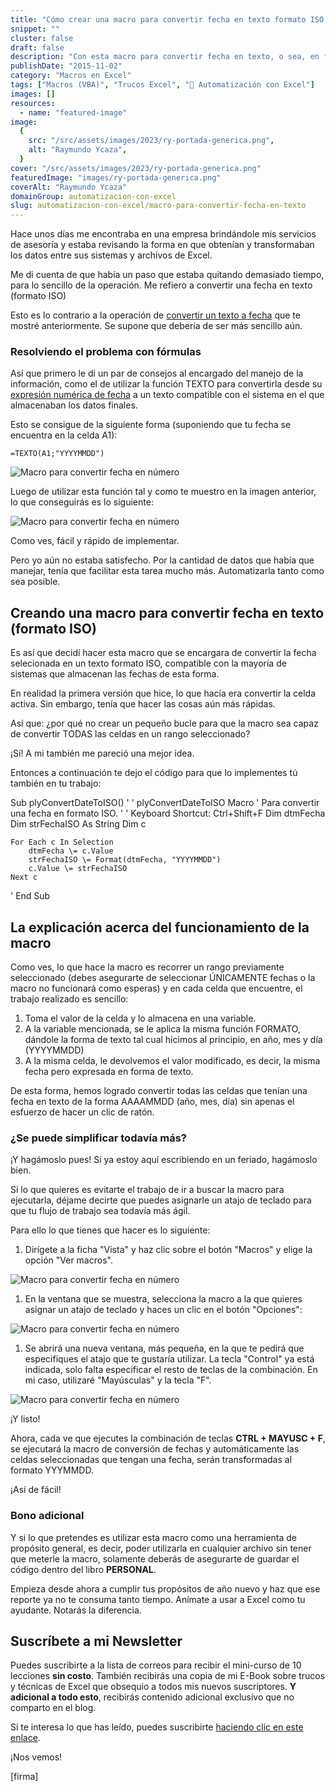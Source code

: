 ```yaml
---
title: "Cómo crear una macro para convertir fecha en texto formato ISO de forma fácil y rápida"
snippet: ""
cluster: false
draft: false
description: "Con esta macro para convertir fecha en texto, o sea, en formato ISO, podrás ahorrarte mucho tiempo en conversiones y concentrarte en el resto del trabajo."
publishDate: "2015-11-02"
category: "Macros en Excel"
tags: ["Macros (VBA)", "Trucos Excel", "🤖 Automatización con Excel"]
images: []
resources:
  - name: "featured-image"
image:
  {
    src: "/src/assets/images/2023/ry-portada-generica.png",
    alt: "Raymundo Ycaza",
  }
cover: "/src/assets/images/2023/ry-portada-generica.png"
featuredImage: "images/ry-portada-generica.png"
coverAlt: "Raymundo Ycaza"
domainGroup: automatizacion-con-excel
slug: automatizacion-con-excel/macro-para-convertir-fecha-en-texto
---
```


Hace unos días me encontraba en una empresa brindándole mis servicios de asesoría y estaba revisando la forma en que obtenían y transformaban los datos entre sus sistemas y archivos de Excel.

Me di cuenta de que había un paso que estaba quitando demasiado tiempo, para lo sencillo de la operación. Me refiero a convertir una fecha en texto (formato ISO)

Esto es lo contrario a la operación de [convertir un texto a fecha](http://raymundoycaza.com/como-convertir-un-texto-a-fecha/) que te mostré anteriormente. Se supone que debería de ser más sencillo aún.

### Resolviendo el problema con fórmulas

Así que primero le di un par de consejos al encargado del manejo de la información, como el de utilizar la función TEXTO para convertirla desde su [expresión numérica de fecha](http://raymundoycaza.com/que-son-las-fechas-para-excel/) a un texto compatible con el sistema en el que almacenaban los datos finales.

Esto se consigue de la siguiente forma (suponiendo que tu fecha se encuentra en la celda A1):

`=TEXTO(A1;"YYYYMMDD")`

![Macro para convertir fecha en número](/src/assets/images/2023/macro-para-convertir-fecha-en-numero.png)

Luego de utilizar esta función tal y como te muestro en la imagen anterior, lo que conseguirás es lo siguiente:

![Macro para convertir fecha en número](/src/assets/images/2023/macro-para-convertir-fecha-en-numero-01.png)

Como ves, fácil y rápido de implementar.

Pero yo aún no estaba satisfecho. Por la cantidad de datos que había que manejar, tenía que facilitar esta tarea mucho más. Automatizarla tanto como sea posible.

## Creando una macro para convertir fecha en texto (formato ISO)

Es así que decidí hacer esta macro que se encargara de convertir la fecha selecionada en un texto formato ISO, compatible con la mayoría de sistemas que almacenan las fechas de esta forma.

En realidad la primera versión que hice, lo que hacía era convertir la celda activa. Sin embargo, tenía que hacer las cosas aún más rápidas.

Así que: ¿por qué no crear un pequeño bucle para que la macro sea capaz de convertir TODAS las celdas en un rango seleccionado?

¡Sí! A mi también me pareció una mejor idea.

Entonces a continuación te dejo el código para que lo implementes tú también en tu trabajo:

Sub plyConvertDateToISO()
'
' plyConvertDateToISO Macro
' Para convertir una fecha en formato ISO.
'
' Keyboard Shortcut: Ctrl+Shift+F
Dim dtmFecha
Dim strFechaISO As String
Dim c

    For Each c In Selection
        dtmFecha \= c.Value
        strFechaISO \= Format(dtmFecha, "YYYYMMDD")
        c.Value \= strFechaISO
    Next c

'
End Sub

## La explicación acerca del funcionamiento de la macro

Como ves, lo que hace la macro es recorrer un rango previamente seleccionado (debes asegurarte de seleccionar ÚNICAMENTE fechas o la macro no funcionará como esperas) y en cada celda que encuentre, el trabajo realizado es sencillo:

1. Toma el valor de la celda y lo almacena en una variable.
2. A la variable mencionada, se le aplica la misma función FORMATO, dándole la forma de texto tal cual hicimos al principio, en año, mes y día (YYYYMMDD)
3. A la misma celda, le devolvemos el valor modificado, es decir, la misma fecha pero expresada en forma de texto.

De esta forma, hemos logrado convertir todas las celdas que tenían una fecha en texto de la forma AAAAMMDD (año, mes, día) sin apenas el esfuerzo de hacer un clic de ratón.

### ¿Se puede simplificar todavía más?

¡Y hagámoslo pues! Si ya estoy aquí escribiendo en un feriado, hagámoslo bien.

Si lo que quieres es evitarte el trabajo de ir a buscar la macro para ejecutarla, déjame decirte que puedes asignarle un atajo de teclado para que tu flujo de trabajo sea todavía más ágil.

Para ello lo que tienes que hacer es lo siguiente:

1. Dirígete a la ficha "Vista" y haz clic sobre el botón "Macros" y elige la opción "Ver macros".

![Macro para convertir fecha en número](/src/assets/images/2023/macro-para-convertir-fecha-en-numero-02.png)

1. En la ventana que se muestra, selecciona la macro a la que quieres asignar un atajo de teclado y haces un clic en el botón "Opciones":

![Macro para convertir fecha en número](/src/assets/images/2023/macro-para-convertir-fecha-en-numero-03.png)

1. Se abrirá una nueva ventana, más pequeña, en la que te pedirá que especifiques el atajo que te gustaría utilizar. La tecla "Control" ya está indicada, solo falta especificar el resto de teclas de la combinación. En mi caso, utilizaré "Mayúsculas" y la tecla "F".

![Macro para convertir fecha en número](/src/assets/images/2023/macro-para-convertir-fecha-en-numero-04.png)

¡Y listo!

Ahora, cada ve que ejecutes la combinación de teclas **CTRL + MAYUSC + F**, se ejecutará la macro de conversión de fechas y automáticamente las celdas seleccionadas que tengan una fecha, serán transformadas al formato YYYMMDD.

¡Así de fácil!

### Bono adicional

Y si lo que pretendes es utilizar esta macro como una herramienta de propósito general, es decir, poder utilizarla en cualquier archivo sin tener que meterle la macro, solamente deberás de asegurarte de guardar el código dentro del libro **PERSONAL**.

Empieza desde ahora a cumplir tus propósitos de año nuevo y haz que ese reporte ya no te consuma tanto tiempo. Anímate a usar a Excel como tu ayudante. Notarás la diferencia.

## Suscríbete a mi Newsletter

Puedes suscribirte a la lista de correos para recibir el mini-curso de 10 lecciones **sin costo**. También recibirás una copia de mi E-Book sobre trucos y técnicas de Excel que obsequio a todos mis nuevos suscriptores. **Y adicional a todo esto**, recibirás contenido adicional exclusivo que no comparto en el blog.

Si te interesa lo que has leído, puedes suscribirte [haciendo clic en este enlace](#).

¡Nos vemos!

\[firma\]
